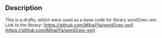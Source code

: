 ## Description
This is a drafts, which were used as a base code for library word2vec-ext.  
Link to the library: [https://github.com/MihailYa/word2vec-ext](https://github.com/MihailYa/word2vec-ext)
